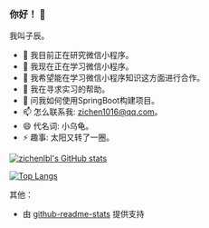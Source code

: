 ### 你好！ 👋

我叫子辰。

- 🔭 我目前正在研究微信小程序。
- 🌱 我现在正在学习微信小程序。
- 👯 我希望能在学习微信小程序知识这方面进行合作。
- 🤔 我在寻求实习的帮助。
- 💬 问我如何使用SpringBoot构建项目。
- 📫 怎么联系我: zichen1016@qq.com。
- 😄 代名词: 小乌龟。
- ⚡ 趣事: 太阳又转了一圈。

[![zichenlbl's GitHub stats](https://github-readme-stats.vercel.app/api?username=zichenlbl&show_icons=true)](https://github.com/zichenlbl)

[![Top Langs](https://github-readme-stats.vercel.app/api/top-langs/?username=zichenlbl)](https://github.com/zichenlbl)

其他：
  - 由 [github-readme-stats](https://github.com/anuraghazra/github-readme-stats) 提供支持
